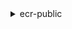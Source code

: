 <details>

<summary>
ecr-public
</summary>

- <details><summary>batch-check-layer-availability</summary>

  * --registry-id
  * --repository-name
  * --layer-digests
  * --cli-input-json
  * --cli-input-yaml
  * --generate-cli-skeleton


- <details><summary>batch-delete-image</summary>

  * --registry-id
  * --repository-name
  * --image-ids
  * --cli-input-json
  * --cli-input-yaml
  * --generate-cli-skeleton


- <details><summary>complete-layer-upload</summary>

  * --registry-id
  * --repository-name
  * --upload-id
  * --layer-digests
  * --cli-input-json
  * --cli-input-yaml
  * --generate-cli-skeleton


- <details><summary>create-repository</summary>

  * --repository-name
  * --catalog-data
  * --tags
  * --cli-input-json
  * --cli-input-yaml
  * --generate-cli-skeleton


- <details><summary>delete-repository</summary>

  * --registry-id
  * --repository-name
  * --force
  * --no-force
  * --cli-input-json
  * --cli-input-yaml
  * --generate-cli-skeleton


- <details><summary>delete-repository-policy</summary>

  * --registry-id
  * --repository-name
  * --cli-input-json
  * --cli-input-yaml
  * --generate-cli-skeleton


- <details><summary>describe-images</summary>

  * --registry-id
  * --repository-name
  * --image-ids
  * --cli-input-json
  * --cli-input-yaml
  * --starting-token
  * --page-size
  * --max-items
  * --generate-cli-skeleton


- <details><summary>describe-image-tags</summary>

  * --registry-id
  * --repository-name
  * --cli-input-json
  * --cli-input-yaml
  * --starting-token
  * --page-size
  * --max-items
  * --generate-cli-skeleton


- <details><summary>describe-registries</summary>

  * --cli-input-json
  * --cli-input-yaml
  * --starting-token
  * --page-size
  * --max-items
  * --generate-cli-skeleton


- <details><summary>describe-repositories</summary>

  * --registry-id
  * --repository-names
  * --cli-input-json
  * --cli-input-yaml
  * --starting-token
  * --page-size
  * --max-items
  * --generate-cli-skeleton


- <details><summary>get-authorization-token</summary>

  * --cli-input-json
  * --cli-input-yaml
  * --generate-cli-skeleton


- <details><summary>get-login-password</summary>

  * 


- <details><summary>get-registry-catalog-data</summary>

  * --cli-input-json
  * --cli-input-yaml
  * --generate-cli-skeleton


- <details><summary>get-repository-catalog-data</summary>

  * --registry-id
  * --repository-name
  * --cli-input-json
  * --cli-input-yaml
  * --generate-cli-skeleton


- <details><summary>get-repository-policy</summary>

  * --registry-id
  * --repository-name
  * --cli-input-json
  * --cli-input-yaml
  * --generate-cli-skeleton


- <details><summary>help</summary>

  * 


- <details><summary>initiate-layer-upload</summary>

  * --registry-id
  * --repository-name
  * --cli-input-json
  * --cli-input-yaml
  * --generate-cli-skeleton


- <details><summary>list-tags-for-resource</summary>

  * --resource-arn
  * --cli-input-json
  * --cli-input-yaml
  * --generate-cli-skeleton


- <details><summary>put-image</summary>

  * --registry-id
  * --repository-name
  * --image-manifest
  * --image-manifest-media-type
  * --image-tag
  * --image-digest
  * --cli-input-json
  * --cli-input-yaml
  * --generate-cli-skeleton


- <details><summary>put-registry-catalog-data</summary>

  * --display-name
  * --cli-input-json
  * --cli-input-yaml
  * --generate-cli-skeleton


- <details><summary>put-repository-catalog-data</summary>

  * --registry-id
  * --repository-name
  * --catalog-data
  * --cli-input-json
  * --cli-input-yaml
  * --generate-cli-skeleton


- <details><summary>set-repository-policy</summary>

  * --registry-id
  * --repository-name
  * --policy-text
  * --force
  * --no-force
  * --cli-input-json
  * --cli-input-yaml
  * --generate-cli-skeleton


- <details><summary>tag-resource</summary>

  * --resource-arn
  * --tags
  * --cli-input-json
  * --cli-input-yaml
  * --generate-cli-skeleton


- <details><summary>untag-resource</summary>

  * --resource-arn
  * --tag-keys
  * --cli-input-json
  * --cli-input-yaml
  * --generate-cli-skeleton


- <details><summary>upload-layer-part</summary>

  * --registry-id
  * --repository-name
  * --upload-id
  * --part-first-byte
  * --part-last-byte
  * --layer-part-blob
  * --cli-input-json
  * --cli-input-yaml
  * --generate-cli-skeleton


</details>

